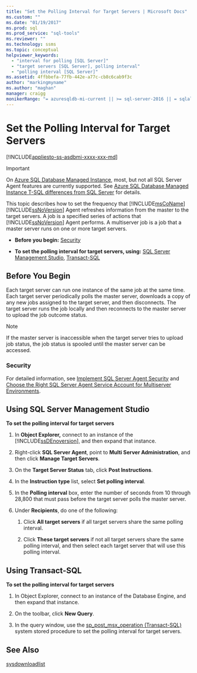 ```yaml
---
title: "Set the Polling Interval for Target Servers | Microsoft Docs"
ms.custom: ""
ms.date: "01/19/2017"
ms.prod: sql
ms.prod_service: "sql-tools"
ms.reviewer: ""
ms.technology: ssms
ms.topic: conceptual
helpviewer_keywords: 
  - "interval for polling [SQL Server]"
  - "target servers [SQL Server], polling interval"
  - "polling interval [SQL Server]"
ms.assetid: 4ffbbefa-77fb-442e-a77c-cb8c6cab9f3c
author: "markingmyname"
ms.author: "maghan"
manager: craigg
monikerRange: "= azuresqldb-mi-current || >= sql-server-2016 || = sqlallproducts-allversions"
---
```

# Set the Polling Interval for Target Servers
[!INCLUDE[appliesto-ss-asdbmi-xxxx-xxx-md](../../includes/appliesto-ss-asdbmi-xxxx-xxx-md.md)]

> [!IMPORTANT]  
> On [Azure SQL Database Managed Instance](https://docs.microsoft.com/azure/sql-database/sql-database-managed-instance), most, but not all SQL Server Agent features are currently supported. See [Azure SQL Database Managed Instance T-SQL differences from SQL Server](https://docs.microsoft.com/azure/sql-database/sql-database-managed-instance-transact-sql-information#sql-server-agent) for details.

This topic describes how to set the frequency that [!INCLUDE[msCoName](../../includes/msconame_md.md)] [!INCLUDE[ssNoVersion](../../includes/ssnoversion-md.md)] Agent refreshes information from the master to the target servers. A job is a specified series of actions that [!INCLUDE[ssNoVersion](../../includes/ssnoversion-md.md)] Agent performs. A multiserver job is a job that a master server runs on one or more target servers.  
  
-   **Before you begin:**  [Security](#Security)  
  
-   **To set the polling interval for target servers, using:** [SQL Server Management Studio](#SSMS), [Transact-SQL](#TSQL)  
  
## <a name="BeforeYouBegin"></a>Before You Begin  
Each target server can run one instance of the same job at the same time. Each target server periodically polls the master server, downloads a copy of any new jobs assigned to the target server, and then disconnects. The target server runs the job locally and then reconnects to the master server to upload the job outcome status.  
  
> [!NOTE]  
> If the master server is inaccessible when the target server tries to upload job status, the job status is spooled until the master server can be accessed.  
  
### <a name="Security"></a>Security  
For detailed information, see [Implement SQL Server Agent Security](../../ssms/agent/implement-sql-server-agent-security.md) and [Choose the Right SQL Server Agent Service Account for Multiserver Environments](../../ssms/agent/choose-the-right-sql-server-agent-service-account-for-multiserver-environments.md).  
  
## <a name="SSMS"></a>Using SQL Server Management Studio  
**To set the polling interval for target servers**  
  
1.  In **Object Explorer,** connect to an instance of the [!INCLUDE[ssDEnoversion](../../includes/ssdenoversion_md.md)], and then expand that instance.  
  
2.  Right-click **SQL Server Agent**, point to **Multi Server Administration**, and then click **Manage Target Servers**.  
  
3.  On the **Target Server Status** tab, click **Post Instructions**.  
  
4.  In the **Instruction type** list, select **Set polling interval**.  
  
5.  In the **Polling interval** box, enter the number of seconds from 10 through 28,800 that must pass before the target server polls the master server.  
  
6.  Under **Recipients**, do one of the following:  
  
    1.  Click **All target servers** if all target servers share the same polling interval.  
  
    2.  Click **These target servers** if not all target servers share the same polling interval, and then select each target server that will use this polling interval.  
  
## <a name="TSQL"></a>Using Transact-SQL  
**To set the polling interval for target servers**  
  
1.  In Object Explorer, connect to an instance of the Database Engine, and then expand that instance.  
  
2.  On the toolbar, click **New Query**.  
  
3.  In the query window, use the [sp_post_msx_operation (Transact-SQL)](https://msdn.microsoft.com/085deef8-2709-4da9-bb97-9ab32effdacf) system stored procedure to set the polling interval for target servers.  
  
## See Also  
[sysdownloadlist](../../relational-databases/system-tables/dbo-sysdownloadlist-transact-sql.md)  
  
